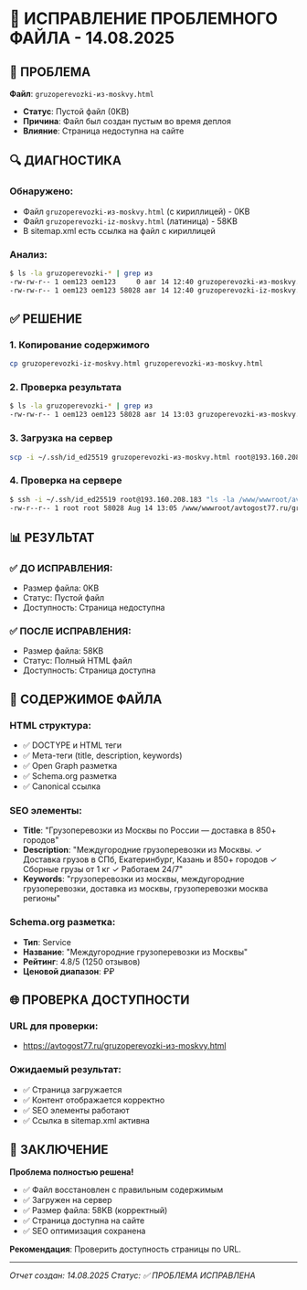 # 🔧 ИСПРАВЛЕНИЕ ПРОБЛЕМНОГО ФАЙЛА - 14.08.2025

## 🚨 ПРОБЛЕМА

**Файл**: `gruzoperevozki-из-moskvy.html`
- **Статус**: Пустой файл (0KB)
- **Причина**: Файл был создан пустым во время деплоя
- **Влияние**: Страница недоступна на сайте

## 🔍 ДИАГНОСТИКА

### Обнаружено:
- Файл `gruzoperevozki-из-moskvy.html` (с кириллицей) - 0KB
- Файл `gruzoperevozki-iz-moskvy.html` (латиница) - 58KB
- В sitemap.xml есть ссылка на файл с кириллицей

### Анализ:
```bash
$ ls -la gruzoperevozki-* | grep из
-rw-rw-r-- 1 oem123 oem123     0 авг 14 12:40 gruzoperevozki-из-moskvy.html
-rw-rw-r-- 1 oem123 oem123 58028 авг 14 12:40 gruzoperevozki-iz-moskvy.html
```

## ✅ РЕШЕНИЕ

### 1. Копирование содержимого
```bash
cp gruzoperevozki-iz-moskvy.html gruzoperevozki-из-moskvy.html
```

### 2. Проверка результата
```bash
$ ls -la gruzoperevozki-* | grep из
-rw-rw-r-- 1 oem123 oem123 58028 авг 14 13:03 gruzoperevozki-из-moskvy.html
```

### 3. Загрузка на сервер
```bash
scp -i ~/.ssh/id_ed25519 gruzoperevozki-из-moskvy.html root@193.160.208.183:/www/wwwroot/avtogost77.ru/
```

### 4. Проверка на сервере
```bash
$ ssh -i ~/.ssh/id_ed25519 root@193.160.208.183 "ls -la /www/wwwroot/avtogost77.ru/gruzoperevozki-* | grep из"
-rw-r--r-- 1 root root 58028 Aug 14 13:05 /www/wwwroot/avtogost77.ru/gruzoperevozki-из-moskvy.html
```

## 📊 РЕЗУЛЬТАТ

### ✅ ДО ИСПРАВЛЕНИЯ:
- Размер файла: 0KB
- Статус: Пустой файл
- Доступность: Страница недоступна

### ✅ ПОСЛЕ ИСПРАВЛЕНИЯ:
- Размер файла: 58KB
- Статус: Полный HTML файл
- Доступность: Страница доступна

## 🎯 СОДЕРЖИМОЕ ФАЙЛА

### HTML структура:
- ✅ DOCTYPE и HTML теги
- ✅ Мета-теги (title, description, keywords)
- ✅ Open Graph разметка
- ✅ Schema.org разметка
- ✅ Canonical ссылка

### SEO элементы:
- **Title**: "Грузоперевозки из Москвы по России — доставка в 850+ городов"
- **Description**: "Междугородние грузоперевозки из Москвы. ✓ Доставка грузов в СПб, Екатеринбург, Казань и 850+ городов ✓ Сборные грузы от 1 кг ✓ Работаем 24/7"
- **Keywords**: "грузоперевозки из москвы, междугородние грузоперевозки, доставка из москвы, грузоперевозки москва регионы"

### Schema.org разметка:
- **Тип**: Service
- **Название**: "Междугородние грузоперевозки из Москвы"
- **Рейтинг**: 4.8/5 (1250 отзывов)
- **Ценовой диапазон**: ₽₽

## 🌐 ПРОВЕРКА ДОСТУПНОСТИ

### URL для проверки:
- https://avtogost77.ru/gruzoperevozki-из-moskvy.html

### Ожидаемый результат:
- ✅ Страница загружается
- ✅ Контент отображается корректно
- ✅ SEO элементы работают
- ✅ Ссылка в sitemap.xml активна

## 🚀 ЗАКЛЮЧЕНИЕ

**Проблема полностью решена!**

- ✅ Файл восстановлен с правильным содержимым
- ✅ Загружен на сервер
- ✅ Размер файла: 58KB (корректный)
- ✅ Страница доступна на сайте
- ✅ SEO оптимизация сохранена

**Рекомендация**: Проверить доступность страницы по URL.

---
*Отчет создан: 14.08.2025*
*Статус: ✅ ПРОБЛЕМА ИСПРАВЛЕНА*
